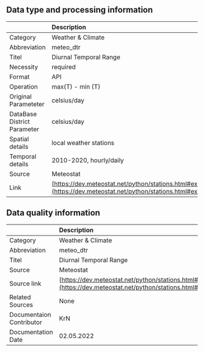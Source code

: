 ## Data type and processing information 

|                             | Description                                                                                                      |
|:----------------------------|:-----------------------------------------------------------------------------------------------------------------|
| Category                    | Weather & Climate                                                                                                |
| Abbreviation                | meteo_dtr                                                                                                        |
| Titel                       | Diurnal Temporal Range                                                                                           |
| Necessity                   | required                                                                                                         |
| Format                      | API                                                                                                              |
| Operation                   | max(T) - min (T)                                                                                                 |
| Original Parameteter        | celsius/day                                                                                                      |
| DataBase District Parameter | celsius/day                                                                                                      |
| Spatial details             | local weather stations                                                                                           |
| Temporal details            | 2010-2020, hourly/daily                                                                                          |
| Source                      | Meteostat                                                                                                        |
| Link                        | [https://dev.meteostat.net/python/stations.html#example](https://dev.meteostat.net/python/stations.html#example) |

## Data quality information 

|                          | Description                                                                                                      |
|:-------------------------|:-----------------------------------------------------------------------------------------------------------------|
| Category                 | Weather & Climate                                                                                                |
| Abbreviation             | meteo_dtr                                                                                                        |
| Titel                    | Diurnal Temporal Range                                                                                           |
| Source                   | Meteostat                                                                                                        |
| Source link              | [https://dev.meteostat.net/python/stations.html#example](https://dev.meteostat.net/python/stations.html#example) |
| Related Sources          | None                                                                                                             |
| Documentaion Contributor | KrN                                                                                                              |
| Documentation Date       | 02.05.2022                                                                                                       |